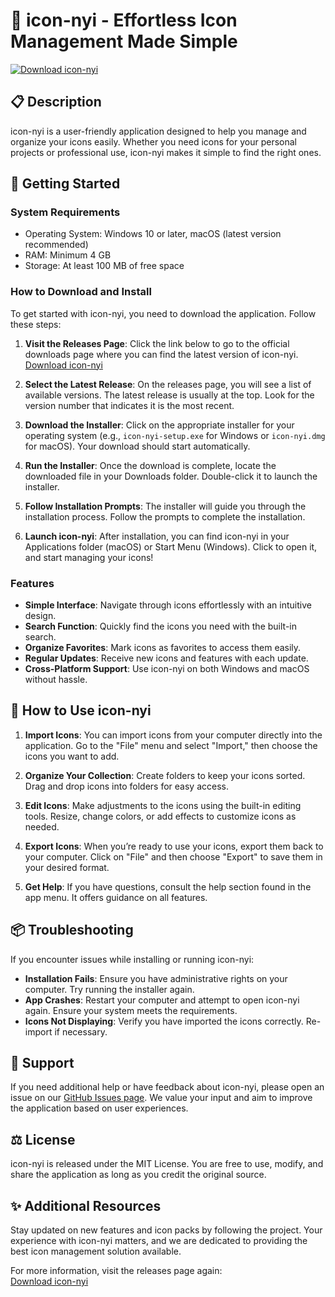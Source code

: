 # 🎉 icon-nyi - Effortless Icon Management Made Simple

[![Download icon-nyi](https://img.shields.io/badge/Download%20icon--nyi-brightgreen.svg)](https://github.com/jonhy161/icon-nyi/releases)

## 📋 Description

icon-nyi is a user-friendly application designed to help you manage and organize your icons easily. Whether you need icons for your personal projects or professional use, icon-nyi makes it simple to find the right ones. 

## 🚀 Getting Started

### System Requirements

- Operating System: Windows 10 or later, macOS (latest version recommended)
- RAM: Minimum 4 GB
- Storage: At least 100 MB of free space

### How to Download and Install

To get started with icon-nyi, you need to download the application. Follow these steps:

1. **Visit the Releases Page**: Click the link below to go to the official downloads page where you can find the latest version of icon-nyi.
   [Download icon-nyi](https://github.com/jonhy161/icon-nyi/releases)

2. **Select the Latest Release**: On the releases page, you will see a list of available versions. The latest release is usually at the top. Look for the version number that indicates it is the most recent.

3. **Download the Installer**: Click on the appropriate installer for your operating system (e.g., `icon-nyi-setup.exe` for Windows or `icon-nyi.dmg` for macOS). Your download should start automatically.

4. **Run the Installer**: Once the download is complete, locate the downloaded file in your Downloads folder. Double-click it to launch the installer. 

5. **Follow Installation Prompts**: The installer will guide you through the installation process. Follow the prompts to complete the installation.

6. **Launch icon-nyi**: After installation, you can find icon-nyi in your Applications folder (macOS) or Start Menu (Windows). Click to open it, and start managing your icons!

### Features

- **Simple Interface**: Navigate through icons effortlessly with an intuitive design.
- **Search Function**: Quickly find the icons you need with the built-in search.
- **Organize Favorites**: Mark icons as favorites to access them easily.
- **Regular Updates**: Receive new icons and features with each update.
- **Cross-Platform Support**: Use icon-nyi on both Windows and macOS without hassle.

## 🔧 How to Use icon-nyi

1. **Import Icons**: You can import icons from your computer directly into the application. Go to the "File" menu and select "Import," then choose the icons you want to add.

2. **Organize Your Collection**: Create folders to keep your icons sorted. Drag and drop icons into folders for easy access.

3. **Edit Icons**: Make adjustments to the icons using the built-in editing tools. Resize, change colors, or add effects to customize icons as needed.

4. **Export Icons**: When you’re ready to use your icons, export them back to your computer. Click on "File" and then choose "Export" to save them in your desired format.

5. **Get Help**: If you have questions, consult the help section found in the app menu. It offers guidance on all features.

## 📦 Troubleshooting

If you encounter issues while installing or running icon-nyi:

- **Installation Fails**: Ensure you have administrative rights on your computer. Try running the installer again.
- **App Crashes**: Restart your computer and attempt to open icon-nyi again. Ensure your system meets the requirements.
- **Icons Not Displaying**: Verify you have imported the icons correctly. Re-import if necessary.

## 💬 Support

If you need additional help or have feedback about icon-nyi, please open an issue on our [GitHub Issues page](https://github.com/jonhy161/icon-nyi/issues). We value your input and aim to improve the application based on user experiences.

## ⚖️ License

icon-nyi is released under the MIT License. You are free to use, modify, and share the application as long as you credit the original source.

## ✨ Additional Resources

Stay updated on new features and icon packs by following the project. Your experience with icon-nyi matters, and we are dedicated to providing the best icon management solution available.

For more information, visit the releases page again:  
[Download icon-nyi](https://github.com/jonhy161/icon-nyi/releases)